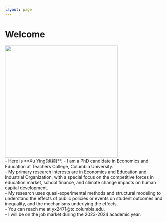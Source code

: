 ```yaml
---
layout: page
---
```


# Welcome

<img src="https://xuying0506.github.io/ying.JPG" width="360" height="360">
<br>
- Here is **Xu Ying(徐颖)**.
- I am a PhD candidate in Economics and Education at Teachers College, Columbia University. 
<br>
- My primary research interests are in Economics and Education and Industrial Organization, with a special focus on the competitive forces in education market, school finance, and climate change impacts on human capital development. 
<br>
- My research uses quasi-experimental methods and structural modeling to understand the effects of public policies or events on student outcomes and inequality, and the mechanisms underlying the effects.
<br>
- You can reach me at yx2471@tc.columbia.edu.
<br>
- I will be on the job market during the 2023-2024 academic year.


<br>


